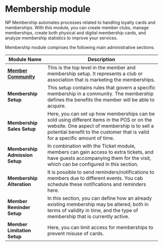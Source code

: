# Membership module

NP Membership automates processes related to handling loyalty cards and memberships. With this module, you can create member clubs, manage memberships, create both physical and digital membership cards, and analyze membership statistics to improve your services. 

Membership module comprises the following main administrative sections: 

| Module Name    | Description |
| ----------- | ----------- |
| [**Member Community**](reference/member_community.md) | This is the top level in the member and membership setup. It represents a club or association that is marketing the memberships. |
| **Membership Setup** | This setup contains rules that govern a specific membership in a community. The membership defines the benefits the member will be able to acquire.  |
| **Membership Sales Setup** | Here, you can set up how memberships can be sold using different items in the POS or on the website. One aspect of membership is to sell a potential benefit to the customer that is valid for a specific amount of time. |
| **Membership Admission Setup** | In combination with the Ticket module, members can gain access to extra tickets, and have guests accompanying them for the visit, which can be configured in this section. |
| **Membership Alteration** | It is possible to send reminders/notifications to members due to different events. You cab schedule these notifications and reminders here. |
| **Member Reminder Setup** | In this section, you can define how an already existing membership may be altered, both in terms of validity in time, and the type of membership that is currently active. |
| **Member Limitation Setup** | Here, you can limit access for memberships to prevent misuse of cards. | 
